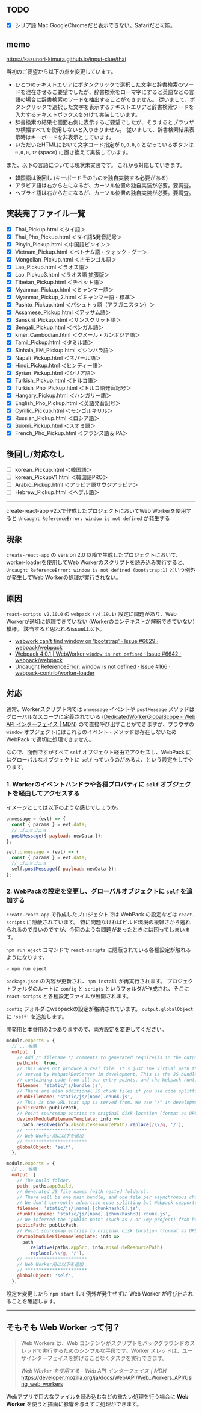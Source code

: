 
## TODO

- [x] シリア語 Mac GoogleChromeだと表示できない。Safariだと可能。

## memo

https://kazunori-kimura.github.io/input-clue/thai

当初のご要望から以下の点を変更しています。

- ひとつのテキストエリアにボタンクリックで選択した文字と辞書検索のワードを混在させるご要望でしたが、辞書検索をローマ字にすると英語などの言語の場合に辞書検索のワードを抽出することができません。
従いまして、ボタンクリックで選択した文字を表示するテキストエリアと辞書検索ワードを入力するテキストボックスを分けて実装しています。
- 辞書検索の結果を画面右側に表示するご要望でしたが、そうするとブラウザの横幅すべてを使用しないと入りきりません。
従いまして、辞書検索結果表示時はキーボードを非表示としています。
- いただいたHTMLにおいて文字コード指定が `0,0,0,0` となっているボタンは `0,0,0,32` (space) に置き換えて実装しています。

また、以下の言語については現状未実装です。
これから対応していきます。

- 韓国語は後回し (キーボードそのものを独自実装する必要がある)
- アラビア語は右から左になるが、カーソル位置の独自実装が必要。要調査。
- ヘブライ語は右から左になるが、カーソル位置の独自実装が必要。要調査。


## 実装完了ファイル一覧

- [x] Thai_Pickup.html ＜タイ語＞
- [x] Thai_Pho_Pickup.html ＜タイ語&amp;発音記号＞
- [x] Pinyin_Pickup.html ＜中国語ピンイン＞
- [x] Vietnam_Pickup.html ＜ベトナム語・クォック・グー＞
- [x] Mongolian_Pickup.html ＜古モンゴル語＞
- [x] Lao_Pickup.html ＜ラオス語＞
- [x] Lao_Pickup3.html ＜ラオス語 拡張版＞
- [x] Tibetan_Pickup.html ＜チベット語＞
- [x] Myanmar_Pickup.html ＜ミャンマー語＞
- [x] Myanmar_Pickup_2.html ＜ミャンマー語・標準＞
- [x] Pashto_Pickup.html ＜パシュトゥ語（アフガニスタン）＞
- [x] Assamese_Pickup.html ＜アッサム語＞
- [x] Sanskrit_Pickup.html ＜サンスクリット語＞
- [x] Bengali_Pickup.html ＜ベンガル語＞
- [x] kmer_Cambodian.html ＜クメール・カンボジア語＞
- [x] Tamil_Pickup.html ＜タミル語＞
- [x] Sinhala_EM_Pickup.html ＜シンハラ語＞
- [x] Napali_Pickup.html ＜ネパール語＞
- [x] Hindi_Pickup.html ＜ヒンディー語＞
- [x] Syrian_Pickup.html ＜シリア語＞
- [x] Turkish_Pickup.html ＜トルコ語＞
- [x] Turkish_Pho_Pickup.html ＜トルコ語発音記号＞
- [x] Hangary_Pickup.html ＜ハンガリー語＞
- [x] English_Pho_Pickup.html ＜英語発音記号＞
- [x] Cyrillic_Pickup.html ＜モンゴルキリル＞
- [x] Russian_Pickup.html ＜ロシア語＞
- [x] Suomi_Pickup.html ＜スオミ語＞
- [x] French_Pho_Pickup.html ＜フランス語＆IPA＞

## 後回し/対応なし

- [ ] korean_Pickup.html ＜韓国語＞
- [ ] korean_PickupV1.html ＜韓国語PRO＞
- [ ] Arabic_Pickup.html ＜アラビア語サウジアラビア＞
- [ ] Hebrew_Pickup.html ＜へブル語＞

---

create-react-app v2.xで作成したプロジェクトにおいてWeb Workerを使用すると `Uncaught ReferenceError: window is not defined` が発生する

## 現象

`create-react-app` の version 2.0 以降で生成したプロジェクトにおいて、worker-loaderを使用してWeb Workerのスクリプトを読み込み実行すると、`Uncaught ReferenceError: window is not defined (bootstrap:1)` という例外が発生してWeb Workerの処理が実行されない。

## 原因

`react-scripts v2.10.0` の `webpack (v4.19.1)` 設定に問題があり、Web Workerが適切に処理できていない (Workerのコンテキストが解釈できていない) 模様。
該当すると思われるissueは以下。

- [webwork can't find window on 'bootstrap' · Issue #6629 · webpack/webpack](https://github.com/webpack/webpack/issues/6629)
- [Webpack 4.0.1 | WebWorker `window is not defined` · Issue #6642 · webpack/webpack](https://github.com/webpack/webpack/issues/6642)
- [Uncaught ReferenceError: window is not defined · Issue #166 · webpack-contrib/worker-loader](https://github.com/webpack-contrib/worker-loader/issues/166)

## 対応

通常、Workerスクリプト内では `onmessage` イベントや `postMessage` メソッドはグローバルなスコープに定義されている ([DedicatedWorkerGlobalScope - Web API インターフェイス | MDN](https://developer.mozilla.org/ja/docs/Web/API/DedicatedWorkerGlobalScope)) ので直接呼び出すことができますが、ブラウザの `window` オブジェクトにはこれらのイベント・メソッドは存在しないため WebPack で適切に処理できません。

なので、面倒ですがすべて `self` オブジェクト経由でアクセスし、WebPack にはグローバルなオブジェクトに `self` っていうのがあるよ、という設定をしてやります。

### 1. Workerのイベントハンドラや各種プロパティに `self` オブジェクトを経由してアクセスする

イメージとしては以下のような感じでしょうか。

```js:before/worker.js
onmessage = (evt) => {
  const { params } = evt.data;
  // ゴニョゴニョ
  postMessage({ payload: newData });
};
```

```js:after/worker.js
self.onmessage = (evt) => {
  const { params } = evt.data;
  // ゴニョゴニョ
  self.postMessage({ payload: newData });
};
```


### 2. WebPackの設定を変更し、グローバルオブジェクトに `self` を追加する

`create-react-app` で作成したプロジェクトでは WebPack の設定などは `react-scripts` に隠蔽されています。
特に問題なければビルド環境の複雑さから逃れられるので良いのですが、今回のような問題があったときには困ってしまいます。

`npm run eject` コマンドで `react-scripts` に隠蔽されている各種設定が触れるようになります。

```sh
> npm run eject
```

`package.json` の内容が更新され、`npm install` が再実行されます。
プロジェクトフォルダのルートに `config` と `scripts` というフォルダが作成され、そこに `react-scripts` と各種設定ファイルが展開されます。

`config` フォルダにwebpackの設定が格納されています。
`output.globalObject` に `'self'` を追加します。

開発用と本番用の2つありますので、両方設定を変更してください。

```js:config/webpack.config.dev.js
module.exports = {
  // ...省略
  output: {
    // Add /* filename */ comments to generated require()s in the output.
    pathinfo: true,
    // This does not produce a real file. It's just the virtual path that is
    // served by WebpackDevServer in development. This is the JS bundle
    // containing code from all our entry points, and the Webpack runtime.
    filename: 'static/js/bundle.js',
    // There are also additional JS chunk files if you use code splitting.
    chunkFilename: 'static/js/[name].chunk.js',
    // This is the URL that app is served from. We use "/" in development.
    publicPath: publicPath,
    // Point sourcemap entries to original disk location (format as URL on Windows)
    devtoolModuleFilenameTemplate: info =>
      path.resolve(info.absoluteResourcePath).replace(/\\/g, '/'),
    // ***********************
    // Web Worker用に以下を追加
    // ***********************
    globalObject: 'self',
  },
```

```js:config/webpack.config.prod.js
module.exports = {
  // ...省略
  output: {
    // The build folder.
    path: paths.appBuild,
    // Generated JS file names (with nested folders).
    // There will be one main bundle, and one file per asynchronous chunk.
    // We don't currently advertise code splitting but Webpack supports it.
    filename: 'static/js/[name].[chunkhash:8].js',
    chunkFilename: 'static/js/[name].[chunkhash:8].chunk.js',
    // We inferred the "public path" (such as / or /my-project) from homepage.
    publicPath: publicPath,
    // Point sourcemap entries to original disk location (format as URL on Windows)
    devtoolModuleFilenameTemplate: info =>
      path
        .relative(paths.appSrc, info.absoluteResourcePath)
        .replace(/\\/g, '/'),
    // ***********************
    // Web Worker用に以下を追加
    // ***********************
    globalObject: 'self',
  },
```

設定を変更したら `npm start` して例外が発生せずに Web Worker が呼び出されることを確認します。

---

## そもそも Web Worker って何？

> Web Workers は、Web コンテンツがスクリプトをバックグラウンドのスレッドで実行するためのシンプルな手段です。Worker スレッドは、ユーザインターフェイスを妨げることなくタスクを実行できます。
>
> *Web Worker を使用する - Web API インターフェイス | MDN*
> https://developer.mozilla.org/ja/docs/Web/API/Web_Workers_API/Using_web_workers

Webアプリで巨大なファイルを読み込むなどの重たい処理を行う場合に **Web Worker** を使うと描画に影響を与えずに処理ができます。
